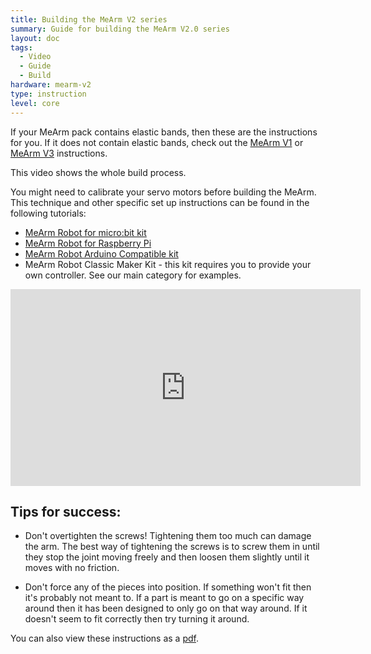 ```yaml
---
title: Building the MeArm V2 series
summary: Guide for building the MeArm V2.0 series
layout: doc
tags:
  - Video
  - Guide
  - Build
hardware: mearm-v2
type: instruction
level: core
---
```


If your MeArm pack contains elastic bands, then these are the instructions for you. If it does not contain elastic bands, check out the [MeArm V1]() or [MeArm V3](http://learn.mearm.com/docs/building-the-mearm-v3/) instructions.

This video shows the whole build process. 

You might need to calibrate your servo motors before building the MeArm. This technique and other specific set up instructions can be found in the following tutorials:

 - [MeArm Robot for micro:bit kit](/docs/mearm-microbit-setup)
 - [MeArm Robot for Raspberry Pi](/docs/getting-started-with-the-mearm-pi)
 - [MeArm Robot Arduino Compatible kit](/docs/mearm-microbit-setup)
 - MeArm Robot Classic Maker Kit - this kit requires you to provide your own controller. See our main category for examples.

<iframe width="560" height="315" src="https://www.youtube.com/embed/F9pdIZ5-7hs" frameborder="0" allow="accelerometer; autoplay; encrypted-media; gyroscope; picture-in-picture" allowfullscreen></iframe>

## Tips for success:
 - Don't overtighten the screws! Tightening them too much can damage the arm. The best way of tightening the screws is to screw them in until they stop the joint moving freely and then loosen them slightly until it moves with no friction.

 - Don't force any of the pieces into position. If something won't fit then it's probably not meant to. If a part is meant to go on a specific way around then it has been designed to only go on that way around. If it doesn't seem to fit correctly then try turning it around.

You can also view these instructions as a [pdf](/assets/mearm-instructions-web.pdf).



